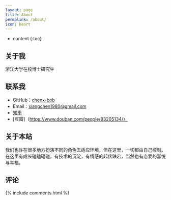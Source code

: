 ```yaml
---
layout: page
title: About
permalink: /about/
icon: heart
---
```


* content
{:toc}

## 关于我

浙江大学在校博士研究生

## 联系我

* GitHub：[chenx-bob](https://github.com/chenx-bob)
* Email：xiangchen1980@gmail.com
* [知乎](https://www.zhihu.com/people/cxianger)
* [豆瓣]（https://www.douban.com/people/83205134/）



## 关于本站

我们也许在很多地方扮演不同的角色去适应环境，但在这里，一切都由自己控制。在这里有成长磕磕碰碰，有技术的沉淀，有情感的起伏跌宕，当然也有恋爱的喜悦与幸福。

## 评论

{% include comments.html %}
